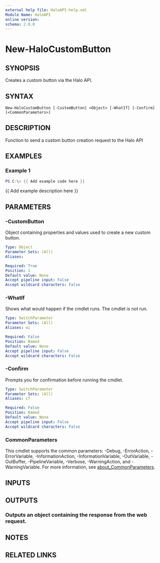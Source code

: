 ```yaml
---
external help file: HaloAPI-help.xml
Module Name: HaloAPI
online version:
schema: 2.0.0
---
```


# New-HaloCustomButton

## SYNOPSIS
Creates a custom button via the Halo API.

## SYNTAX

```
New-HaloCustomButton [-CustomButton] <Object> [-WhatIf] [-Confirm] [<CommonParameters>]
```

## DESCRIPTION
Function to send a custom button creation request to the Halo API

## EXAMPLES

### Example 1
```powershell
PS C:\> {{ Add example code here }}
```

{{ Add example description here }}

## PARAMETERS

### -CustomButton
Object containing properties and values used to create a new custom button.

```yaml
Type: Object
Parameter Sets: (All)
Aliases:

Required: True
Position: 1
Default value: None
Accept pipeline input: False
Accept wildcard characters: False
```

### -WhatIf
Shows what would happen if the cmdlet runs.
The cmdlet is not run.

```yaml
Type: SwitchParameter
Parameter Sets: (All)
Aliases: wi

Required: False
Position: Named
Default value: None
Accept pipeline input: False
Accept wildcard characters: False
```

### -Confirm
Prompts you for confirmation before running the cmdlet.

```yaml
Type: SwitchParameter
Parameter Sets: (All)
Aliases: cf

Required: False
Position: Named
Default value: None
Accept pipeline input: False
Accept wildcard characters: False
```

### CommonParameters
This cmdlet supports the common parameters: -Debug, -ErrorAction, -ErrorVariable, -InformationAction, -InformationVariable, -OutVariable, -OutBuffer, -PipelineVariable, -Verbose, -WarningAction, and -WarningVariable. For more information, see [about_CommonParameters](http://go.microsoft.com/fwlink/?LinkID=113216).

## INPUTS

## OUTPUTS

### Outputs an object containing the response from the web request.
## NOTES

## RELATED LINKS
